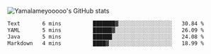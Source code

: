 ![Yamalameyooooo's GitHub stats](https://github-readme-stats.vercel.app/api?username=yamalameyooooo&theme=transparent&show_icons=true\&show=reviews,discussions_started,discussions_answered,prs_merged,prs_merged_percentage)

<!--START_SECTION:waka-->

```txt
Text       6 mins          ███████▓░░░░░░░░░░░░░░░░░   30.84 %
YAML       5 mins          ██████▓░░░░░░░░░░░░░░░░░░   26.09 %
Java       5 mins          ██████░░░░░░░░░░░░░░░░░░░   24.08 %
Markdown   4 mins          ████▓░░░░░░░░░░░░░░░░░░░░   18.99 %
```

<!--END_SECTION:waka-->
